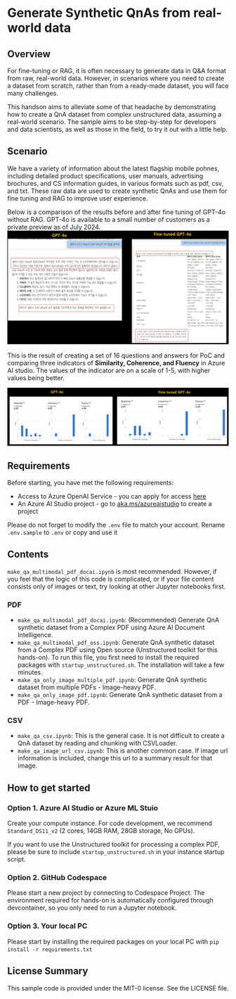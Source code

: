 # Generate Synthetic QnAs from real-world data

## Overview
For fine-tuning or RAG, it is often necessary to generate data in Q&A format from raw, real-world data. However, in scenarios where you need to create a dataset from scratch, rather than from a ready-made dataset, you will face many challenges.

This handson aims to alleviate some of that headache by demonstrating how to create a QnA dataset from complex unstructured data, assuming a real-world scenario. The sample aims to be step-by-step for developers and data scientists, as well as those in the field, to try it out with a little help.

## Scenario
We have a variety of information about the latest flagship mobile pohnes, including detailed product specifications, user manuals, advertising brochures, and CS information guides, in various formats such as pdf, csv, and txt. These raw data are used to create synthetic QnAs and use them for fine tuning and RAG to improve user experience. 

Below is a comparison of the results before and after fine tuning of GPT-4o without RAG. GPT-4o is available to a small number of customers as a private preview as of July 2024.
![fine-tuning-result-sample](./imgs/fine-tuning-result-sample.png)

This is the result of creating a set of 16 questions and answers for PoC and comparing three indicators of **Similarity, Coherence, and Fluency** in Azure AI studio. The values ​​of the indicator are on a scale of 1-5, with higher values ​​being better.

![evaluation-sample](./imgs/evaluation-sample.png)

## Requirements
Before starting, you have met the following requirements:

- Access to Azure OpenAI Service - you can apply for access [here](https://go.microsoft.com/fwlink/?linkid=2222006)
- An Azure AI Studio project - go to [aka.ms/azureaistudio](https://aka.ms/azureaistudio) to create a project

Please do not forget to modify the `.env` file to match your account. Rename `.env.sample` to `.env` or copy and use it

## Contents
`make_qa_multimodal_pdf_docai.ipynb` is most recommended. However, if you feel that the logic of this code is complicated, or if your file content consists only of images or text, try looking at other Jupyter notebooks first.

### PDF
- `make_qa_multimodal_pdf_docai.ipynb`: (Recommended) Generate QnA synthetic dataset from a Complex PDF using Azure AI Document Intelligence.
- `make_qa_multimodal_pdf_oss.ipynb`:  Generate QnA synthetic dataset from a Complex PDF using Open source (Unstructured toolkit for this hands-on). To run this file, you first need to install the required packages with `startup_unstructured.sh`. The installation will take a few minutes.
- `make_qa_only_image_multiple_pdf.ipynb`: Generate QnA synthetic dataset from multiple PDFs - Image-heavy PDF.
- `make_qa_only_image_pdf.ipynb`: Generate QnA synthetic dataset from a PDF - Image-heavy PDF.

### CSV
- `make_qa_csv.ipynb`: This is the general case. It is not difficult to create a QnA dataset by reading and chunking with CSVLoader.
- `make_qa_image_url_csv.ipynb`: This is another common case. If image url information is included, change this url to a summary result for that image.

## How to get started 

### Option 1. Azure AI Studio or Azure ML Stuio
Create your compute instance. For code development, we recommend `Standard_DS11_v2` (2 cores, 14GB RAM, 28GB storage, No GPUs).

If you want to use the Unstructured toolkit for processing a complex PDF, please be sure to include `startup_unstructured.sh` in your instance startup script.

### Option 2. GitHub Codespace
Please start a new project by connecting to Codespace Project. The environment required for hands-on is automatically configured through devcontainer, so you only need to run a Jupyter notebook.

### Option 3. Your local PC
Please start by installing the required packages on your local PC with `pip install -r requirements.txt`

## License Summary
This sample code is provided under the MIT-0 license. See the LICENSE file.